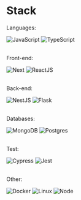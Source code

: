# **Stack**
<div>
  <p>Languages:</p>
  <img src="https://img.shields.io/badge/JavaScript-323330?style=for-the-badge&logo=javascript&logoColor=F7DF1E" alt="JavaScript">
  <img src="https://img.shields.io/badge/TypeScript-007ACC?style=for-the-badge&logo=typescript&logoColor=white" alt="TypeScript">
</div>
<br />
<div>
  <p>Front-end:</p>
  <img src="https://img.shields.io/badge/Next.js-000?logo=nextdotjs&logoColor=fff&style=for-the-badge" alt="Next">
  <img src="https://img.shields.io/badge/React-20232A?style=for-the-badge&logo=react&logoColor=61DAFB" alt="ReactJS">
</div>
<br />
<div>
  <p>Back-end:</p>
  <img src="https://img.shields.io/badge/nestjs-%23E0234E.svg?style=for-the-badge&logo=nestjs&logoColor=white" alt="NestJS">
  <img src="https://img.shields.io/badge/Flask-000000?style=for-the-badge&logo=flask&logoColor=white" alt="Flask">

</div>
<br />
<div>
  <p>Databases:</p>
  <img src="https://img.shields.io/badge/MongoDB-4EA94B?style=for-the-badge&logo=mongodb&logoColor=white" alt="MongoDB">
  <img src="https://img.shields.io/badge/PostgreSQL-316192?style=for-the-badge&logo=postgresql&logoColor=white" alt="Postgres">
<div/>
<br />
<div>
  <p>Test:</p>
   <img src="https://img.shields.io/badge/-cypress-%23E5E5E5?style=for-the-badge&logo=cypress&logoColor=058a5e" alt="Cypress"> 
  <img src="https://img.shields.io/badge/Jest-323330?style=for-the-badge&logo=Jest&logoColor=white" alt="Jest">
</div>
<br />
<div>
  <p>Other:</p>
  <img src="https://img.shields.io/badge/docker-%230db7ed.svg?style=for-the-badge&logo=docker&logoColor=white" alt="Docker">
  <img src="https://img.shields.io/badge/Linux-FCC624?style=for-the-badge&logo=linux&logoColor=black" alt="Linux">
    <img src="https://img.shields.io/badge/Node.js-43853D?style=for-the-badge&logo=node.js&logoColor=white" alt="Node">
</div>
  
 

  
  
